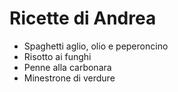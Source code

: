 # Ricette di Andrea

* Spaghetti aglio, olio e peperoncino
* Risotto ai funghi
* Penne alla carbonara
* Minestrone di verdure

